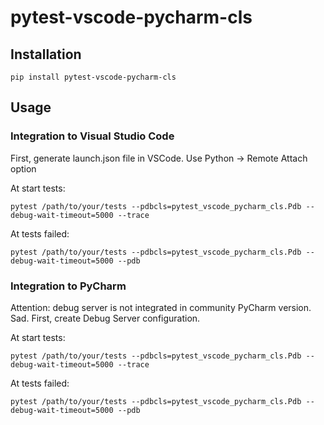 # pytest-vscode-pycharm-cls
## Installation
    pip install pytest-vscode-pycharm-cls
## Usage
### Integration to Visual Studio Code
First, generate launch.json file in VSCode. Use Python -> Remote Attach option

At start tests:

    pytest /path/to/your/tests --pdbcls=pytest_vscode_pycharm_cls.Pdb --debug-wait-timeout=5000 --trace

At tests failed:

    pytest /path/to/your/tests --pdbcls=pytest_vscode_pycharm_cls.Pdb --debug-wait-timeout=5000 --pdb

### Integration to PyCharm
Attention: debug server is not integrated in community PyCharm version. Sad.
First, create Debug Server configuration.

At start tests:

    pytest /path/to/your/tests --pdbcls=pytest_vscode_pycharm_cls.Pdb --debug-wait-timeout=5000 --trace

At tests failed:

    pytest /path/to/your/tests --pdbcls=pytest_vscode_pycharm_cls.Pdb --debug-wait-timeout=5000 --pdb